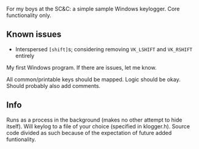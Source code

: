 For my boys at the SC&C: a simple sample Windows keylogger. Core functionality only.

## Known issues
- Interspersed `[shift]`s; considering removing `VK_LSHIFT` and `VK_RSHIFT` entirely

My first Windows program. If there are issues, let me know.

All common/printable keys should be mapped. Logic should be okay. Should probably also add comments.

## Info
Runs as a process in the background (makes no other attempt to hide itself). Will keylog to a file of your choice (specified in klogger.h). Source code divided as such because of the expectation of future added funtionality.

